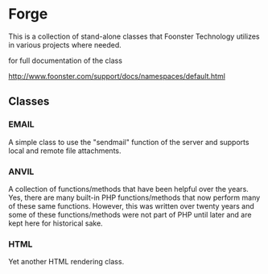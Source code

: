 # Forge

This is a collection of stand-alone classes that Foonster Technology  utilizes in various projects where needed.  

for full documentation of the class

http://www.foonster.com/support/docs/namespaces/default.html

## Classes

### EMAIL

A simple class to use the "sendmail" function of the server and supports
local and remote file attachments.

### ANVIL

A collection of functions/methods that have been helpful over the years. Yes, 
there are many built-in PHP functions/methods that now perform many of these same functions.  However, this was written over twenty years and some of these functions/methods were not part of PHP until later and are kept here for historical sake.

### HTML

Yet another HTML rendering class.

